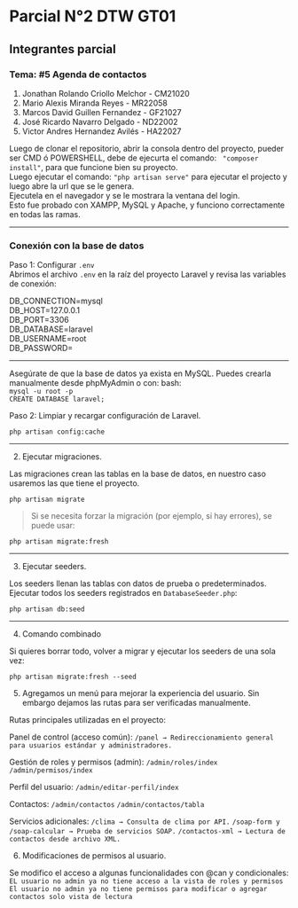 # Parcial N°2 DTW GT01

## Integrantes parcial

### Tema: #5 Agenda de contactos

1. Jonathan Rolando Criollo Melchor - CM21020  
2. Mario Alexis Miranda Reyes - MR22058  
3. Marcos David Guillen Fernandez - GF21027  
4. José Ricardo Navarro Delgado - ND22002  
5. Victor Andres Hernandez Avilés - HA22027  

Luego de clonar el repositorio, abrir la consola dentro del proyecto, pueder ser CMD ó POWERSHELL, debe de ejecurta el comando: ` "composer install"`, para que funcione bien su proyecto.  
Luego ejecutar el comando: `"php artisan serve"` para ejecutar el projecto y luego abre la url que se le genera.  
Ejecutela en el navegador y se le mostrara la ventana del login.  
Esto fue probado con XAMPP, MySQL y Apache, y funciono correctamente en todas las ramas.  

---

### Conexión con la base de datos

Paso 1: Configurar `.env`  
Abrimos el archivo `.env` en la raíz del proyecto Laravel y revisa  las variables de conexión:  

DB_CONNECTION=mysql  
DB_HOST=127.0.0.1  
DB_PORT=3306  
DB_DATABASE=laravel  
DB_USERNAME=root  
DB_PASSWORD=  

---

Asegúrate de que la base de datos ya exista en MySQL. Puedes crearla manualmente desde phpMyAdmin o con:
bash:  
`mysql -u root -p`  
`CREATE DATABASE laravel;`  

Paso 2: Limpiar y recargar configuración de Laravel.  

`php artisan config:cache`  

---

2. Ejecutar migraciones.

Las migraciones crean las tablas en la base de datos, en nuestro caso usaremos las que tiene el proyecto.  

`php artisan migrate`

> Si se necesita forzar la migración (por ejemplo, si hay errores), se puede usar:

`php artisan migrate:fresh`

---

3. Ejecutar seeders.  

Los seeders llenan las tablas con datos de prueba o predeterminados.  
Ejecutar todos los seeders registrados en `DatabaseSeeder.php`:  

`php artisan db:seed`

---

4. Comando combinado 

Si quieres borrar todo, volver a migrar y ejecutar los seeders de una sola vez:

`php artisan migrate:fresh --seed`


5. Agregamos un menú para mejorar la experiencia del usuario.
Sin embargo dejamos las rutas para ser verificadas manualmente.

Rutas principales utilizadas en el proyecto:

Panel de control (acceso común):
`/panel → Redireccionamiento general para usuarios estándar y administradores.`

Gestión de roles y permisos (admin):
`/admin/roles/index`
`/admin/permisos/index`

Perfil del usuario:
`/admin/editar-perfil/index`

Contactos:
`/admin/contactos`
`/admin/contactos/tabla`

Servicios adicionales:
`/clima → Consulta de clima por API.`
`/soap-form y /soap-calcular → Prueba de servicios SOAP.`
`/contactos-xml → Lectura de contactos desde archivo XML.`

6. Modificaciones de permisos al usuario.

Se modifico el acceso a algunas funcionalidades con @can y condicionales:
`EL usuario no admin ya no tiene acceso a la vista de roles y permisos`
`El usuario no admin ya no tiene permisos para modificar o agregar contactos solo vista de lectura`

